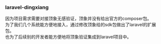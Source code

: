 ### laravel-dingxiang
因为项目需求需要对接顶象无感验证，顶象并没有给出官方的composer包。  
为了我们几个系统能方便地接入，通过修改顶象给的sdk包做出了laravel的扩展包。  
也为了后续别的开发者能方便地将顶象验证集成到laravel项目中。

